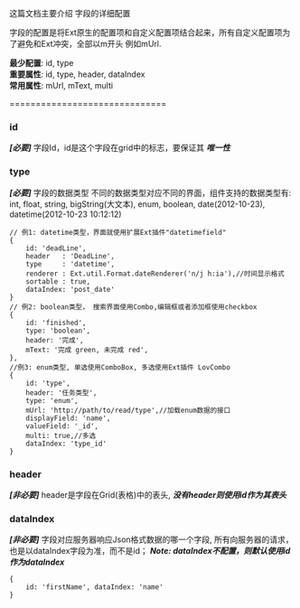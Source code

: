 
这篇文档主要介绍 字段的详细配置

字段的配置是将Ext原生的配置项和自定义配置项结合起来，所有自定义配置项为了避免和Ext冲突，全部以m开头
例如mUrl.  

**最少配置**: id, type  
**重要属性**: id, type, header, dataIndex   
**常用属性**: mUrl, mText, multi  

==============================
### id
***[必要]*** 字段Id，id是这个字段在grid中的标志，要保证其 ***唯一性***

### type
***[必要]*** 字段的数据类型 不同的数据类型对应不同的界面，组件支持的数据类型有:  int, float, string, bigString(大文本), enum, boolean, date(2012-10-23), datetime(2012-10-23 10:12:12)

    // 例1: datetime类型，界面就使用扩展Ext插件"datetimefield"
    {
        id: 'deadLine',
        header   : 'DeadLine',
        type     : 'datetime',
        renderer : Ext.util.Format.dateRenderer('n/j h:ia'),//时间显示格式
        sortable : true,
        dataIndex: 'post_date'
    }
    // 例2: boolean类型， 搜索界面使用Combo,编辑框或者添加框使用checkbox
    {
        id: 'finished',
        type: 'boolean',
        header: '完成',
        mText: '完成 green, 未完成 red',
    },
    //例3: enum类型, 单选使用ComboBox, 多选使用Ext插件 LovCombo
    {
        id: 'type',
        header: '任务类型',
        type: 'enum',
        mUrl: 'http://path/to/read/type',//加载enum数据的接口
        displayField: 'name',
        valueField: '_id',
        multi: true,//多选
        dataIndex: 'type_id'
    }

### header
***[非必要]*** header是字段在Grid(表格)中的表头, ***没有header则使用id作为其表头***

### dataIndex
***[非必要]***  字段对应服务器响应Json格式数据的哪一个字段, 所有向服务器的请求，也是以dataIndex字段为准，而不是id；
***Note: dataIndex不配置，则默认使用id作为dataIndex***

    {
    	id: 'firstName', dataIndex: 'name'
    }
